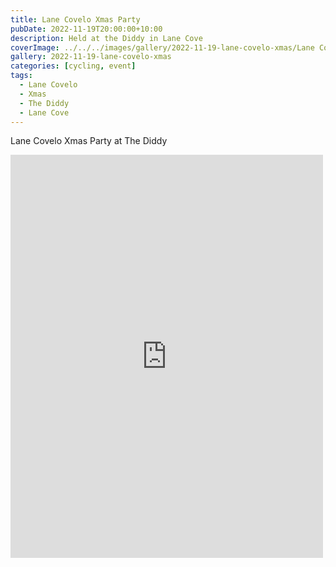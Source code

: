 ```yaml
---
title: Lane Covelo Xmas Party
pubDate: 2022-11-19T20:00:00+10:00
description: Held at the Diddy in Lane Cove
coverImage: ../../../images/gallery/2022-11-19-lane-covelo-xmas/Lane Covelo Xmas Party.jpeg
gallery: 2022-11-19-lane-covelo-xmas
categories: [cycling, event]
tags:
  - Lane Covelo
  - Xmas
  - The Diddy
  - Lane Cove
---
```


Lane Covelo Xmas Party at The Diddy

<iframe src="https://www.facebook.com/plugins/post.php?href=https%3A%2F%2Fwww.facebook.com%2Fchris1.tham%2Fposts%2Fpfbid02NHqqpDA4FXuBkVn5XbgrbAzHMkd4gUrH4D9QVY5cer7spksFTadHKpuPYFL6Db9Ml&show_text=true&width=500" width="500" height="645" style="border:none;overflow:hidden" scrolling="no" frameborder="0" allowfullscreen="true" allow="autoplay; clipboard-write; encrypted-media; picture-in-picture; web-share"></iframe>
